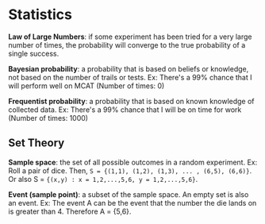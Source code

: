 # Statistics

**Law of Large Numbers**: if some experiment has been tried for a very large number of times,
the probability will converge to the true probability of a single success.

**Bayesian probability**: a probability that is based on beliefs or knowledge, not based on
the number of trails or tests.
Ex: There's a 99% chance that I will perform well on MCAT (Number of times: 0)

**Frequentist probability**: a probability that is based on known knowledge of collected data.
Ex: There's a 99% chance that I will be on time for work (Number of times: 1000)

## Set Theory

**Sample space**: the set of all possible outcomes in a random experiment.
Ex: Roll a pair of dice. Then, `S = {(1,1), (1,2), (1,3), ... , (6,5), (6,6)}`.
Or also S = `{(x,y) : x = 1,2,...,5,6, y = 1,2,...,5,6}`.

**Event (sample point)**: a subset of the sample space. An empty set is also an event.
Ex: The event A can be the event that the number the die lands on is greater than 4. Therefore A = {5,6}. 
